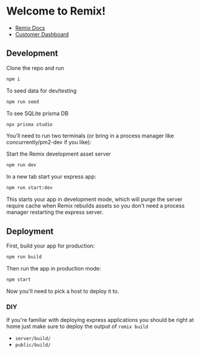 # Welcome to Remix!

- [Remix Docs](https://docs.remix.run)
- [Customer Dashboard](https://remix.run/dashboard)

## Development

Clone the repo and run

```sh 
npm i 
```


To seed data for dev/testing

```sh
npm run seed
```

To see SQLite prisma DB

```sh
npx prisma studio
```

You'll need to run two terminals (or bring in a process manager like concurrently/pm2-dev if you like):

Start the Remix development asset server

```sh
npm run dev
```

In a new tab start your express app:

```sh
npm run start:dev
```

This starts your app in development mode, which will purge the server require cache when Remix rebuilds assets so you don't need a process manager restarting the express server.

## Deployment

First, build your app for production:

```sh
npm run build
```

Then run the app in production mode:

```sh
npm start
```

Now you'll need to pick a host to deploy it to.

### DIY

If you're familiar with deploying express applications you should be right at home just make sure to deploy the output of `remix build`

- `server/build/`
- `public/build/`


